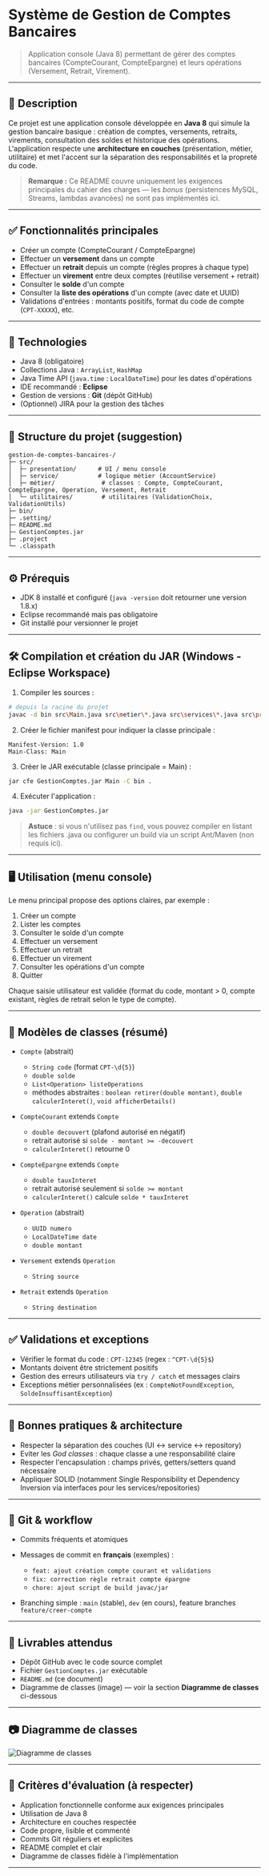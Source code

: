 # Système de Gestion de Comptes Bancaires

> Application console (Java 8) permettant de gérer des comptes bancaires (CompteCourant, CompteEpargne) et leurs opérations (Versement, Retrait, Virement).

---

## 📌 Description

Ce projet est une application console développée en **Java 8** qui simule la gestion bancaire basique : création de comptes, versements, retraits, virements, consultation des soldes et historique des opérations. L'application respecte une **architecture en couches** (présentation, métier, utilitaire) et met l'accent sur la séparation des responsabilités et la propreté du code.

> **Remarque :** Ce README couvre uniquement les exigences principales du cahier des charges — les *bonus* (persistences MySQL, Streams, lambdas avancées) ne sont pas implémentés ici.

---

## ✅ Fonctionnalités principales

* Créer un compte (CompteCourant / CompteEpargne)
* Effectuer un **versement** dans un compte
* Effectuer un **retrait** depuis un compte (règles propres à chaque type)
* Effectuer un **virement** entre deux comptes (réutilise versement + retrait)
* Consulter le **solde** d'un compte
* Consulter la **liste des opérations** d'un compte (avec date et UUID)
* Validations d'entrées : montants positifs, format du code de compte (`CPT-XXXXX`), etc.

---

## 🧰 Technologies

* Java 8 (obligatoire)
* Collections Java : `ArrayList`, `HashMap`
* Java Time API (`java.time` : `LocalDateTime`) pour les dates d'opérations
* IDE recommandé : **Eclipse**
* Gestion de versions : **Git** (dépôt GitHub)
* (Optionnel) JIRA pour la gestion des tâches

---

## 📂 Structure du projet (suggestion)

```
gestion-de-comptes-bancaires-/
├─ src/
│  ├─ presentation/      # UI / menu console
│  ├─ service/           # logique métier (AccountService)
│  ├─ métier/             # classes : Compte, CompteCourant, CompteEpargne, Operation, Versement, Retrait       
│  └─ utilitaires/        # utilitaires (ValidationChoix, ValidationUtils)
├─ bin/
├─ .setting/
├─ README.md
├─ GestionComptes.jar
├─ .project
└─ .classpath
```

---

## ⚙️ Prérequis

* JDK 8 installé et configuré (`java -version` doit retourner une version 1.8.x)
* Eclipse recommandé mais pas obligatoire
* Git installé pour versionner le projet

---

## 🛠️ Compilation et création du JAR (Windows - Eclipse Workspace)

1. Compiler les sources :

```bash
# depuis la racine du projet
javac -d bin src\Main.java src\metier\*.java src\services\*.java src\presentation\*.java
```

2. Créer le fichier manifest pour indiquer la classe principale :

```
Manifest-Version: 1.0  
Main-Class: Main  
```

3. Créer le JAR exécutable (classe principale = Main) :

```bash
jar cfe GestionComptes.jar Main -C bin .
```

4. Exécuter l'application :

```bash
java -jar GestionComptes.jar

```

> **Astuce** : si vous n'utilisez pas `find`, vous pouvez compiler en listant les fichiers .java ou configurer un build via un script Ant/Maven (non requis ici).

---

## 🖥️ Utilisation (menu console)

Le menu principal propose des options claires, par exemple :

1. Créer un compte
2. Lister les comptes
3. Consulter le solde d'un compte
4. Effectuer un versement
5. Effectuer un retrait
6. Effectuer un virement
7. Consulter les opérations d'un compte
8. Quitter

Chaque saisie utilisateur est validée (format du code, montant > 0, compte existant, règles de retrait selon le type de compte).

---

## 🧩 Modèles de classes (résumé)

* `Compte` (abstrait)

  * `String code` (format `CPT-\d{5}`)
  * `double solde`
  * `List<Operation> listeOperations`
  * méthodes abstraites : `boolean retirer(double montant)`, `double calculerInteret()`, `void afficherDetails()`

* `CompteCourant` extends `Compte`

  * `double decouvert` (plafond autorisé en négatif)
  * retrait autorisé si `solde - montant >= -decouvert`
  * `calculerInteret()` retourne 0

* `CompteEpargne` extends `Compte`

  * `double tauxInteret`
  * retrait autorisé seulement si `solde >= montant`
  * `calculerInteret()` calcule `solde * tauxInteret`

* `Operation` (abstrait)

  * `UUID numero`
  * `LocalDateTime date`
  * `double montant`

* `Versement` extends `Operation`

  * `String source`

* `Retrait` extends `Operation`

  * `String destination`

---

## ✅ Validations et exceptions

* Vérifier le format du code : `CPT-12345` (regex : `^CPT-\d{5}$`)
* Montants doivent être strictement positifs
* Gestion des erreurs utilisateurs via `try / catch` et messages clairs
* Exceptions métier personnalisées (ex : `CompteNotFoundException`, `SoldeInsuffisantException`)

---

## 🧭 Bonnes pratiques & architecture

* Respecter la séparation des couches (UI ↔ service ↔ repository)
* Eviter les *God classes* : chaque classe a une responsabilité claire
* Respecter l'encapsulation : champs privés, getters/setters quand nécessaire
* Appliquer SOLID (notamment Single Responsibility et Dependency Inversion via interfaces pour les services/repositories)

---

## 📁 Git & workflow

* Commits fréquents et atomiques

* Messages de commit en **français** (exemples) :

  * `feat: ajout création compte courant et validations`
  * `fix: correction règle retrait compte épargne`
  * `chore: ajout script de build javac/jar`

* Branching simple : `main` (stable), `dev` (en cours), feature branches `feature/creer-compte`

---

## 🧾 Livrables attendus

* Dépôt GitHub avec le code source complet
* Fichier `GestionComptes.jar` exécutable
* `README.md` (ce document)
* Diagramme de classes (image) — voir la section **Diagramme de classes** ci-dessous

---

## 📷 Diagramme de classes


![Diagramme de classes](assets/diagramme-class.png)


---

## 📌 Critères d'évaluation (à respecter)

* Application fonctionnelle conforme aux exigences principales
* Utilisation de Java 8
* Architecture en couches respectée
* Code propre, lisible et commenté
* Commits Git réguliers et explicites
* README complet et clair
* Diagramme de classes fidèle à l'implémentation

---

